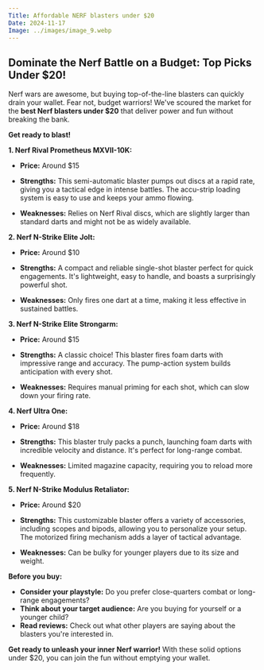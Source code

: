 ```yaml
---
Title: Affordable NERF blasters under $20
Date: 2024-11-17
Image: ../images/image_9.webp
---
```


##  Dominate the Nerf Battle on a Budget: Top Picks Under $20!

Nerf wars are awesome, but buying top-of-the-line blasters can quickly drain your wallet.  Fear not, budget warriors! We've scoured the market for the **best Nerf blasters under $20** that deliver power and fun without breaking the bank. 

**Get ready to blast!**

**1. Nerf Rival Prometheus MXVII-10K:**

- **Price:** Around $15

- **Strengths:** This semi-automatic blaster pumps out discs at a rapid rate, giving you a tactical edge in intense battles. The accu-strip loading system is easy to use and keeps your ammo flowing.
- **Weaknesses:**  Relies on Nerf Rival discs, which are slightly larger than standard darts and might not be as widely available.

**2. Nerf N-Strike Elite Jolt:**

- **Price:** Around $10

- **Strengths:** A compact and reliable single-shot blaster perfect for quick engagements. It's lightweight, easy to handle, and boasts a surprisingly powerful shot.
- **Weaknesses:**  Only fires one dart at a time, making it less effective in sustained battles.


**3. Nerf N-Strike Elite Strongarm:**

- **Price:** Around $15

- **Strengths:** A classic choice! This blaster fires foam darts with impressive range and accuracy. The pump-action system builds anticipation with every shot.
- **Weaknesses:** Requires manual priming for each shot, which can slow down your firing rate. 

**4. Nerf Ultra One:**

- **Price:** Around $18

- **Strengths:** This blaster truly packs a punch, launching foam darts with incredible velocity and distance. It's perfect for long-range combat.
- **Weaknesses:**  Limited magazine capacity, requiring you to reload more frequently.

**5. Nerf N-Strike Modulus Retaliator:**

- **Price:** Around $20

- **Strengths:** This customizable blaster offers a variety of accessories, including scopes and bipods, allowing you to personalize your setup. The motorized firing mechanism adds a layer of tactical advantage.
- **Weaknesses:**  Can be bulky for younger players due to its size and weight.

**Before you buy:**

- **Consider your playstyle:** Do you prefer close-quarters combat or long-range engagements?
- **Think about your target audience:** Are you buying for yourself or a younger child?
- **Read reviews:**  Check out what other players are saying about the blasters you're interested in.

**Get ready to unleash your inner Nerf warrior!**  With these solid options under $20, you can join the fun without emptying your wallet.  
 

